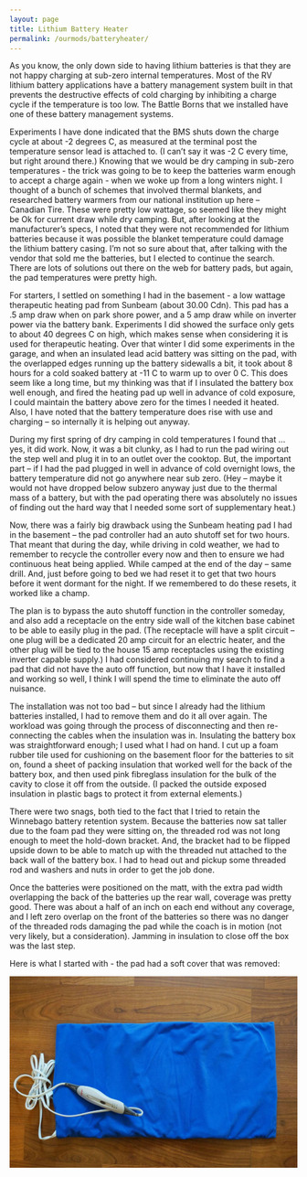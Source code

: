 ```yaml
---
layout: page
title: Lithium Battery Heater
permalink: /ourmods/batteryheater/
---
```

As you know, the only down side to having lithium batteries is that they are not happy charging at sub-zero internal temperatures.  Most of the RV lithium battery applications have a battery management system built in that prevents the destructive effects of cold charging by inhibiting a charge cycle if the temperature is too low.  The Battle Borns that we installed have one of these battery management systems.

Experiments I have done indicated that the BMS shuts down the charge cycle at about -2 degrees C, as measured at the terminal post the temperature sensor lead is attached to.  (I can’t say it was -2 C every time, but right around there.)  Knowing that we would be dry camping in sub-zero temperatures - the trick was going to be to keep the batteries warm enough to accept a charge again - when we woke up from a long winters night.  I thought of a bunch of schemes that involved thermal blankets, and researched battery warmers from our national institution up here – Canadian Tire.  These were pretty low wattage, so seemed like they might be Ok for current draw while dry camping.  But, after looking at the manufacturer’s specs, I noted that they were not recommended for lithium batteries because it was possible the blanket temperature could damage the lithium battery casing.  I’m not so sure about that, after talking with the vendor that sold me the batteries, but I elected to continue the search.  There are lots of solutions out there on the web for battery pads, but again, the pad temperatures were pretty high.

For starters, I settled on something I had in the basement - a low wattage therapeutic heating pad from Sunbeam (about 30.00 Cdn).  This pad has a .5 amp draw when on park shore power, and a 5 amp draw while on inverter power via the battery bank.  Experiments I did showed the surface only gets to about 40 degrees C on high, which makes sense when considering it is used for therapeutic heating.  Over that winter I did some experiments in the garage, and when an insulated lead acid battery was sitting on the pad, with the overlapped edges running up the battery sidewalls a bit, it took about 8 hours for a cold soaked battery at -11 C to warm up to over 0 C.  This does seem like a long time, but my thinking was that if I insulated the battery box well enough, and fired the heating pad up well in advance of cold exposure, I could maintain the battery above zero for the times I needed it heated.  Also, I have noted that the battery temperature does rise with use and charging – so internally it is helping out anyway.

During my first spring of dry camping in cold temperatures I found that ... yes, it did work.  Now, it was a bit clunky, as I had to run the pad wiring out the step well and plug it in to an outlet over the cooktop.  But, the important part – if I had the pad plugged in well in advance of cold overnight lows, the battery temperature did not go anywhere near sub zero.  (Hey – maybe it would not have dropped below subzero anyway just due to the thermal mass of a battery, but with the pad operating there was absolutely no issues of finding out the hard way that I needed some sort of supplementary heat.)

Now, there was a fairly big drawback using the Sunbeam heating pad I had in the basement – the pad controller had an auto shutoff set for two hours.  That meant that during the day, while driving in cold weather, we had to remember to recycle the controller every now and then to ensure we had continuous heat being applied.  While camped at the end of the day – same drill.  And, just before going to bed we had reset it to get that two hours before it went dormant for the night.  If we remembered to do these resets, it worked like a champ.

The plan is to bypass the auto shutoff function in the controller someday, and also add a receptacle on the entry side wall of the kitchen base cabinet to be able to easily plug in the pad.   (The receptacle will have a split circuit – one plug will be a dedicated 20 amp circuit for an electric heater, and the other plug will be tied to the house 15 amp receptacles using the existing inverter capable supply.)  I had considered continuing my search to find a pad that did not have the auto off function, but now that I have it installed and working so well, I think I will spend the time to eliminate the auto off nuisance.  

The installation was not too bad – but since I already had the lithium batteries installed, I had to remove them and do it all over again.  The workload was going through the process of disconnecting and then re-connecting the cables when the insulation was in.  Insulating the battery box was straightforward enough; I used what I had on hand.  I cut up a foam rubber tile used for cushioning on the basement floor for the batteries to sit on, found a sheet of packing insulation that worked well for the back of the battery box, and then used pink fibreglass insulation for the bulk of the cavity to close it off from the outside.  (I packed the outside exposed insulation in plastic bags to protect it from external elements.)

There were two snags, both tied to the fact that I tried to retain the Winnebago battery retention system.  Because the batteries now sat taller due to the foam pad they were sitting on, the threaded rod was not long enough to meet the hold-down bracket.  And, the bracket had to be flipped upside down to be able to match up with the threaded nut attached to the back wall of the battery box.  I had to head out and pickup some threaded rod and washers and nuts in order to get the job done. 

Once the batteries were positioned on the matt, with the extra pad width overlapping the back of the batteries up the rear wall, coverage was pretty good.  There was about a half of an inch on each end without any coverage, and I left zero overlap on the front of the batteries so there was no danger of the threaded rods damaging the pad while the coach is in motion (not very likely, but a consideration).  Jamming in insulation to close off the box was the last step.


Here is what I started with - the pad had a soft cover that was removed:

<img src="/assets/heatingpadweb.jpg"/>
